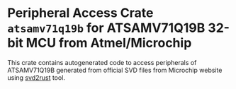 # Peripheral Access Crate `atsamv71q19b` for ATSAMV71Q19B 32-bit MCU from Atmel/Microchip

This crate contains autogenerated code to access peripherals of ATSAMV71Q19B generated from official SVD files from Microchip website using [svd2rust](https://github.com/rust-embedded/svd2rust/) tool.